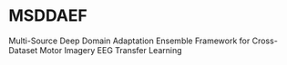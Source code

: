 # MSDDAEF
Multi-Source Deep Domain Adaptation Ensemble Framework for Cross-Dataset Motor Imagery EEG Transfer Learning
